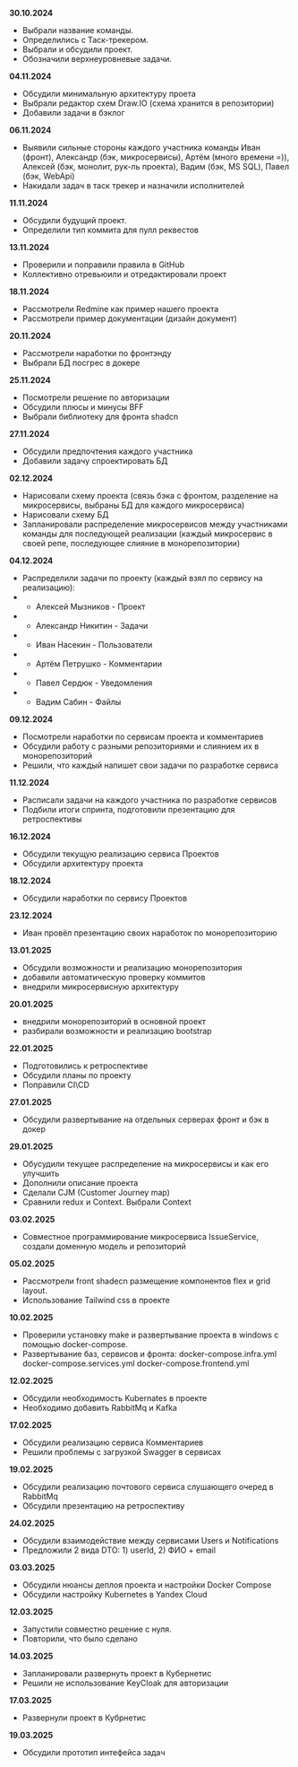 **30.10.2024**
* Выбрали название команды. 
* Определились с Таск-трекером. 
* Выбрали и обсудили проект. 
* Обозначили верхнеуровневые задачи. 

**04.11.2024**
* Обсудили минимальную архитектуру проета
* Выбрали редактор схем Draw.IO (схема хранится в репозитории)
* Добавили задачи в бэклог

**06.11.2024**
* Выявили сильные стороны каждого участника команды Иван (фронт), Александр (бэк, микросервисы), Артём (много времени =)), Алексей (бэк, монолит, рук-ль проекта), Вадим (бэк, MS SQL), Павел (бэк, WebApi)
* Накидали задач в таск трекер и назначили исполнителей

**11.11.2024**
* Обсудили будущий проект.
* Определили тип коммита для пулл реквестов

**13.11.2024**
* Проверили и поправили правила в GitHub 
* Коллективно отревьюили и отредактировали проект

**18.11.2024**
* Рассмотрели Redmine как пример нашего проекта
* Рассмотрели пример документации (дизайн документ)

**20.11.2024**
* Рассмотрели наработки по фронтэнду
* Выбрали БД посгрес в докере

**25.11.2024**
* Посмотрели решение по авторизации
* Обсудили плюсы и минусы BFF
* Выбрали библиотеку для фронта shadcn

**27.11.2024**
* Обсудили предпочтения каждого участника
* Добавили задачу спроектировать БД 

**02.12.2024**
* Нарисовали схему проекта (связь бэка с фронтом, разделение на микросервисы, выбраны БД для каждого микросервиса)
* Нарисовали схему БД
* Запланировали распределение микросервисов между участниками команды для последующей реализации (каждый микросервис в своей репе, последующее слияние в монорепозитории) 

**04.12.2024**
* Распределили задачи по проекту (каждый взял по сервису на реализацию):
* - Алексей Мызников - Проект
* - Александр Никитин - Задачи
* - Иван Насекин - Пользователи
* - Артём Петрушко - Комментарии
* - Павел Сердюк - Уведомления
* - Вадим Сабин - Файлы

**09.12.2024**
* Посмотрели наработки по сервисам проекта и комментариев
* Обсудили работу с разными репозиториями и слиянием их в монорепозиторий
* Решили, что каждый напишет свои задачи по разработке сервиса

**11.12.2024**
* Расписали задачи на каждого участника по разработке сервисов
* Подбили итоги спринта, подготовили презентацию для ретроспективы

**16.12.2024**
* Обсудили текущую реализацию сервиса Проектов
* Обсудили архитектуру проекта

**18.12.2024**
* Обсудили наработки по сервису Проектов

**23.12.2024**
* Иван провёл презентацию своих наработок по монорепозиторию

**13.01.2025**
* Обсудили возможности и реализацию монорепозитория
* добавили автоматическую проверку коммитов
* внедрили микросервисную архитектуру

**20.01.2025**
* внедрили монорепозиторий в основной проект
* разбирали возможности и реализацию bootstrap

**22.01.2025**
* Подготовились к ретроспективе
* Обсудили планы по проекту
* Поправили CI\CD

**27.01.2025**
* Обсудили развертывание на отдельных серверах фронт и бэк в докер

**29.01.2025**
* Обусудили текущее распределение на микросервисы и как его улучшить
* Дополнили описание проекта
* Сделали CJM (Customer Journey map)
* Сравнили redux и Context. Выбрали Context

**03.02.2025**
* Совместное программирование микросервиса IssueService, создали доменную модель и репозиторий

**05.02.2025**
* Рассмотрели front shadecn размещение компонентов flex и grid layout.
* Использование Tailwind css в проекте

**10.02.2025**
* Проверили установку make и развертывание проекта в windows с помощью docker-compose.
* Развертывание баз, сервисов и фронта: docker-compose.infra.yml docker-compose.services.yml docker-compose.frontend.yml

**12.02.2025**
* Обсудили необходимость Kubernates в проекте
* Необходимо добавить RabbitMq и Kafka

**17.02.2025**
* Обсудили реализацию сервиса Комментариев
* Решили проблемы с загрузкой Swagger в сервисах

**19.02.2025**
* Обсудили реализацию почтового сервиса слушающего очеред в RabbitMq
* Обсудили презентацию на ретроспективу

**24.02.2025**
* Обсудили взаимодействие между сервисами Users и Notifications
* Предложили 2 вида DTO: 1) userId, 2) ФИО + email

**03.03.2025**
* Обсудили нюансы деплоя проекта и настройки Docker Compose
* Обсудили настройку Kubernetes в Yandex Cloud

**12.03.2025**
* Запустили совместно решение с нуля.
* Повторили, что было сделано

**14.03.2025**
* Запланировали развернуть проект в Кубернетис
* Решили не использование KeyCloak для авторизации

**17.03.2025**
* Развернули проект в Кубрнетис

**19.03.2025**
* Обсудили прототип интефейса задач


